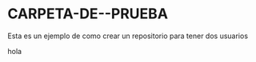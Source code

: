 # CARPETA-DE--PRUEBA
Esta es un ejemplo de como crear un repositorio para tener dos usuarios



hola
